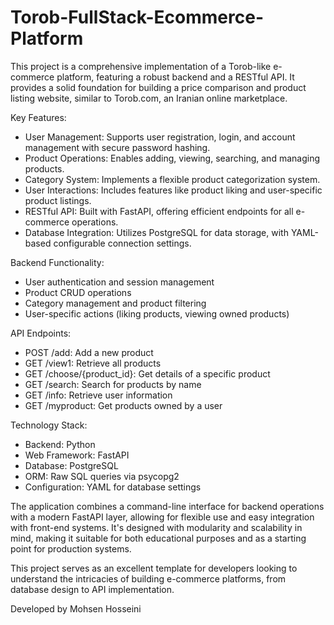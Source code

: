 # Torob-FullStack-Ecommerce-Platform
This project is a comprehensive implementation of a Torob-like e-commerce platform, featuring a robust backend and a RESTful API. It provides a solid foundation for building a price comparison and product listing website, similar to Torob.com, an Iranian online marketplace.

Key Features:
- User Management: Supports user registration, login, and account management with secure password hashing.
- Product Operations: Enables adding, viewing, searching, and managing products.
- Category System: Implements a flexible product categorization system.
- User Interactions: Includes features like product liking and user-specific product listings.
- RESTful API: Built with FastAPI, offering efficient endpoints for all e-commerce operations.
- Database Integration: Utilizes PostgreSQL for data storage, with YAML-based configurable connection settings.

Backend Functionality:
- User authentication and session management
- Product CRUD operations
- Category management and product filtering
- User-specific actions (liking products, viewing owned products)

API Endpoints:
- POST /add: Add a new product
- GET /view1: Retrieve all products
- GET /choose/{product_id}: Get details of a specific product
- GET /search: Search for products by name
- GET /info: Retrieve user information
- GET /myproduct: Get products owned by a user

Technology Stack:
- Backend: Python
- Web Framework: FastAPI
- Database: PostgreSQL
- ORM: Raw SQL queries via psycopg2
- Configuration: YAML for database settings

The application combines a command-line interface for backend operations with a modern FastAPI layer, allowing for flexible use and easy integration with front-end systems. It's designed with modularity and scalability in mind, making it suitable for both educational purposes and as a starting point for production systems.

This project serves as an excellent template for developers looking to understand the intricacies of building e-commerce platforms, from database design to API implementation.

Developed by Mohsen Hosseini
